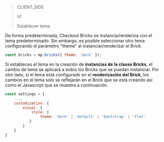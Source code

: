 > CLIENT_SIDE
>
> h1
>
> Establecer tema 

De forma predeterminada, Checkout Bricks se instancia/renderiza con el tema predeterminado. Sin embargo, es posible seleccionar otro tema configurando el parámetro "theme" al instanciar/renderizar el Brick.

```javascript
const bricks = mp.bricks({ theme: 'dark' });
```

Si estableces el tema en la creación de **instancias de la classe Bricks**, el cambio de tema se aplicará a todos los Bricks que se puedan instanciar. Por otro lado, si el tema está configurado en el **renderización del Brick**, los cambios en el tema solo se reflejarán en el Brick que se está creando así como el Javascript que se muestra a continuación.

```javascript
const settings = {
    ...,
    customization: {
        visual: {
            style: {
                theme: 'dark' | 'default' | 'bootstrap' | 'flat'
           }
        }
    }    
}
```